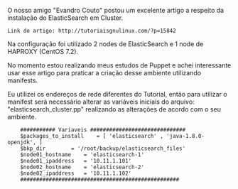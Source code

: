 O nosso amigo "Evandro Couto" postou um excelente artigo a respeito da instalação do ElasticSearch em Cluster.

	Link do artigo: http://tutoriaisgnulinux.com/?p=15842

Na configuração foi utilizado 2 nodes de ElasticSearch e 1 node de HAPROXY (CentOS 7.2).

No momento estou realizando meus estudos de Puppet e achei interessante usar esse artigo para praticar a criação desse ambiente utilizando manifests.

Eu utilizei os endereços de rede diferentes do Tutorial, então para utilizar o manifest 
será necessário alterar as variáveis iniciais do arquivo: "elasticsearch_cluster.pp" realizando as alterações de acordo com o seu ambiente.

		########### Variaveis ##############################
		$packages_to_install 	= [ 'elasticsearch' , 'java-1.8.0-openjdk', ]
		$bkp_dir 		= '/root/backup/elasticsearch_files'
		$node01_hostname  	= 'elasticsearch-1'
		$node01_ipaddress	= '10.11.1.101'
		$node02_hostname	= 'elasticsearch-2'
		$node02_ipaddress	= '10.11.1.102'
		##################################################

